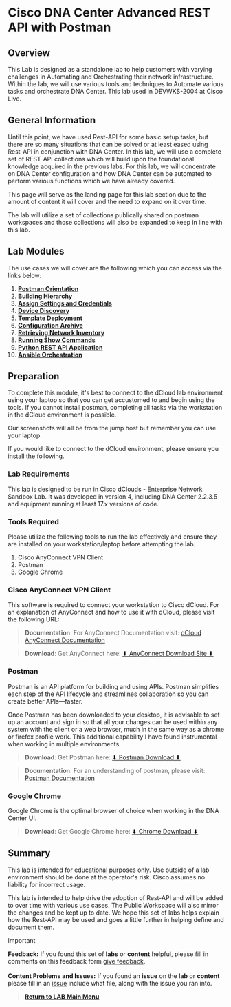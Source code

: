 # Cisco DNA Center Advanced REST API with Postman 

## Overview

This Lab is designed as a standalone lab to help customers with varying challenges in Automating and Orchestrating their network infrastructure. Within the lab, we will use various tools and techniques to Automate various tasks and orchestrate DNA Center. This lab used in DEVWKS-2004 at Cisco Live.

## General Information

Until this point, we have used Rest-API for some basic setup tasks, but there are so many situations that can be solved or at least eased using Rest-API in conjunction with DNA Center. In this lab, we will use a complete set of REST-API collections which will build upon the foundational knowledge acquired in the previous labs. For this lab, we will concentrate on DNA Center configuration and how DNA Center can be automated to perform various functions which we have already covered. 

This page will serve as the landing page for this lab section due to the amount of content it will cover and the need to expand on it over time. 

The lab will utilize a set of collections publically shared on postman workspaces and those collections will also be expanded to keep in line with this lab.

## Lab Modules

The use cases we will cover are the following which you can access via the links below:

1. [**Postman Orientation**](./dnac-0-orientation/01-intro.md)
2. [**Building Hierarchy**](./dnac-1-hierarchy/01-intro.md)
3. [**Assign Settings and Credentials**](./dnac-2-settings/01-intro.md)
4. [**Device Discovery**](./dnac-3-discovery/01-intro.md)
5. [**Template Deployment**](./dnac-4-templates/01-intro.md)
6. [**Configuration Archive**](./dnac-5-archive/01-intro.md)
7. [**Retrieving Network Inventory**](./dnac-6-inventory/01-intro.md)
8. [**Running Show Commands**](./dnac-7-cmd-run/01-intro.md)
9. [**Python REST API Application**](./dnac-8-pythonapp/01-intro.md)
10. [**Ansible Orchestration**](./dnac-9-ansible/01-intro.md)

## Preparation

To complete this module, it's best to connect to the dCloud lab environment using your laptop so that you can get accustomed to and begin using the tools. If you cannot install postman, completing all tasks via the workstation in the dCloud environment is possible.

Our screenshots will all be from the jump host but remember you can use your laptop.

If you would like to connect to the dCloud environment, please ensure you install the following.

### Lab Requirements

This lab is designed to be run in Cisco dClouds - Enterprise Network Sandbox Lab. It was developed in version 4, including DNA Center 2.2.3.5 and equipment running at least 17.x versions of code.

### Tools Required

Please utilize the following tools to run the lab effectively and ensure they are installed on your workstation/laptop before attempting the lab.

1. Cisco AnyConnect VPN Client
2. Postman
3. Google Chrome

### Cisco AnyConnect VPN Client

This software is required to connect your workstation to Cisco dCloud. For an explanation of AnyConnect and how to use it with dCloud, please visit the following URL: 

> **Documentation**: For AnyConnect Documentation visit: <a href="https://dcloud-cms.cisco.com/help/android_anyconnect" target="_blank">dCloud AnyConnect Documentation</a>

> **Download**: Get AnyConnect here: <a href="https://dcloud-rtp-anyconnect.cisco.com" target="_blank">⬇︎ AnyConnect Download Site ⬇︎</a>

### Postman

Postman is an API platform for building and using APIs. Postman simplifies each step of the API lifecycle and streamlines collaboration so you can create better APIs—faster.

Once Postman has been downloaded to your desktop, it is advisable to set up an account and sign in so that all your changes can be used within any system with the client or a web browser, much in the same way as a chrome or firefox profile work. This additional capability I have found instrumental when working in multiple environments. 

> **Download**: Get Postman here: <a href="https://www.postman.com/downloads/" target="_blank">⬇︎ Postman Download ⬇︎</a>

> **Documentation**: For an understanding of postman, please visit: <a href="https://learning.postman.com/docs/getting-started/introduction/" target="_blank">Postman Documentation</a>

### Google Chrome

Google Chrome is the optimal browser of choice when working in the DNA Center UI. 

> **Download**: Get Google Chrome here: <a href="https://www.google.com/chrome/downloads/" target="_blank">⬇︎ Chrome Download ⬇︎</a>

## Summary

This lab is intended for educational purposes only. Use outside of a lab environment should be done at the operator's risk. Cisco assumes no liability for incorrect usage.

This lab is intended to help drive the adoption of Rest-API and will be added to over time with various use cases. The Public Workspace will also mirror the changes and be kept up to date. We hope this set of labs helps explain how the Rest-API may be used and goes a little further in helping define and document them.

> [!IMPORTANT]
> **Feedback:** If you found this set of **labs** or **content** helpful, please fill in comments on this feedback form [give feedback](https://github.com/kebaldwi/DNAC-TEMPLATES/discussions/new?category=feedback-and-ideas).</br></br>
**Content Problems and Issues:** If you found an **issue** on the **lab** or **content** please fill in an [issue](https://github.com/kebaldwi/DNAC-TEMPLATES/issues/new) include what file, along with the issue you ran into. 

> [**Return to LAB Main Menu**](../README.md)
